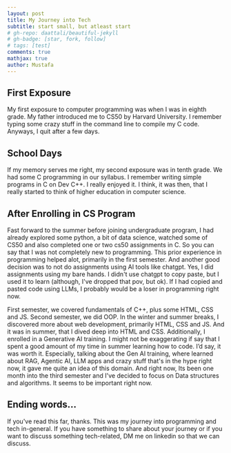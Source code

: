 ```yaml
---
layout: post
title: My Journey into Tech
subtitle: start small, but atleast start
# gh-repo: daattali/beautiful-jekyll
# gh-badge: [star, fork, follow]
# tags: [test]
comments: true
mathjax: true
author: Mustafa
---
```



## First Exposure
My first exposure to computer programming was when I was in eighth grade. My father introduced me to CS50 by Harvard University. I remember typing some crazy stuff in the command line to compile my C code. Anyways, I quit after a few days.

## School Days
If my memory serves me right, my second exposure was in tenth grade. We had some C programming in our syllabus. I remember writing simple programs in C on Dev C++. I really enjoyed it. I think, it was then, that I really started to think of higher education in computer science.

## After Enrolling in CS Program
Fast forward to the summer before joining undergraduate program, I had already explored some python, a bit of data science, watched some of CS50 and also completed one or two cs50 assignments in C. So you can say that I was not completely new to programming. This prior experience in programming helped alot, primarily in the first semester. And another good decision was to not do assignments using AI tools like chatgpt. Yes, I did assignments using my bare hands. I didn't use chatgpt to copy paste, but I used it to learn (although, I've dropped that pov, but ok). If I had copied and pasted code using LLMs, I probably would be a loser in programming right now.

First semester, we covered fundamentals of C++, plus some HTML, CSS and JS. Second semester, we did OOP. In the winter and summer breaks, I discovered more about web development, primarily HTML, CSS and JS. And it was in summer, that I dived deep into HTML and CSS. Additionally, I enrolled in a Generative AI training. I might not be exaggerating if say that I spent a good amount of my time in summer learning how to code. I’d say, it was worth it. Especially, talking about the Gen AI training, where learned about RAG, Agentic AI, LLM apps and crazy stuff that's in the hype right now, it gave me quite an idea of this domain. And right now, Its been one month into the third semester and I've decided to focus on Data structures and algorithms. It seems to be important right now.

## Ending words…
If you've read this far, thanks. This was my journey into programming and tech in-general. If you have something to share about your journey or if you want to discuss something tech-related, DM me on linkedin so that we can discuss.

